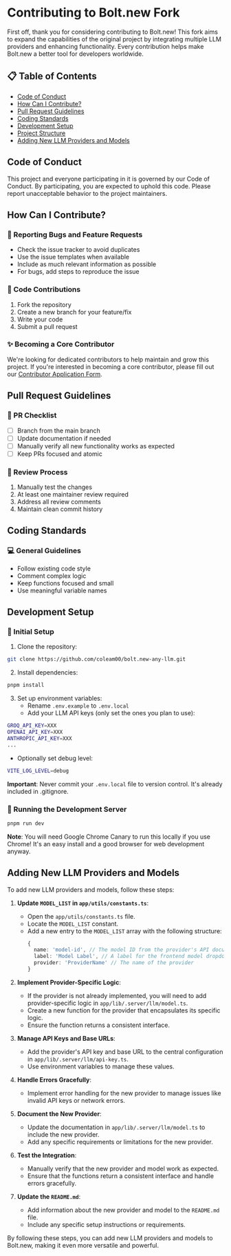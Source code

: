 # Contributing to Bolt.new Fork

First off, thank you for considering contributing to Bolt.new! This fork aims to expand the capabilities of the original project by integrating multiple LLM providers and enhancing functionality. Every contribution helps make Bolt.new a better tool for developers worldwide.

## 📋 Table of Contents
- [Code of Conduct](#code-of-conduct)
- [How Can I Contribute?](#how-can-i-contribute)
- [Pull Request Guidelines](#pull-request-guidelines)
- [Coding Standards](#coding-standards)
- [Development Setup](#development-setup)
- [Project Structure](#project-structure)
- [Adding New LLM Providers and Models](#adding-new-llm-providers-and-models)

## Code of Conduct

This project and everyone participating in it is governed by our Code of Conduct. By participating, you are expected to uphold this code. Please report unacceptable behavior to the project maintainers.

## How Can I Contribute?

### 🐞 Reporting Bugs and Feature Requests
- Check the issue tracker to avoid duplicates
- Use the issue templates when available
- Include as much relevant information as possible
- For bugs, add steps to reproduce the issue

### 🔧 Code Contributions
1. Fork the repository
2. Create a new branch for your feature/fix
3. Write your code
4. Submit a pull request

### ✨ Becoming a Core Contributor
We're looking for dedicated contributors to help maintain and grow this project. If you're interested in becoming a core contributor, please fill out our [Contributor Application Form](https://forms.gle/TBSteXSDCtBDwr5m7).

## Pull Request Guidelines

### 📝 PR Checklist
- [ ] Branch from the main branch
- [ ] Update documentation if needed
- [ ] Manually verify all new functionality works as expected
- [ ] Keep PRs focused and atomic

### 👀 Review Process
1. Manually test the changes
2. At least one maintainer review required
3. Address all review comments
4. Maintain clean commit history

## Coding Standards

### 💻 General Guidelines
- Follow existing code style
- Comment complex logic
- Keep functions focused and small
- Use meaningful variable names

## Development Setup

### 🔄 Initial Setup
1. Clone the repository:
```bash
git clone https://github.com/coleam00/bolt.new-any-llm.git
```

2. Install dependencies:
```bash
pnpm install
```

3. Set up environment variables:
   - Rename `.env.example` to `.env.local`
   - Add your LLM API keys (only set the ones you plan to use):
```bash
GROQ_API_KEY=XXX
OPENAI_API_KEY=XXX
ANTHROPIC_API_KEY=XXX
...
```
   - Optionally set debug level:
```bash
VITE_LOG_LEVEL=debug
```
**Important**: Never commit your `.env.local` file to version control. It's already included in .gitignore.

### 🚀 Running the Development Server
```bash
pnpm run dev
```

**Note**: You will need Google Chrome Canary to run this locally if you use Chrome! It's an easy install and a good browser for web development anyway.

## Adding New LLM Providers and Models

To add new LLM providers and models, follow these steps:

1. **Update `MODEL_LIST` in `app/utils/constants.ts`**:
   - Open the `app/utils/constants.ts` file.
   - Locate the `MODEL_LIST` constant.
   - Add a new entry to the `MODEL_LIST` array with the following structure:
     ```typescript
     {
       name: 'model-id', // The model ID from the provider's API documentation
       label: 'Model Label', // A label for the frontend model dropdown
       provider: 'ProviderName' // The name of the provider
     }
     ```

2. **Implement Provider-Specific Logic**:
   - If the provider is not already implemented, you will need to add provider-specific logic in `app/lib/.server/llm/model.ts`.
   - Create a new function for the provider that encapsulates its specific logic.
   - Ensure the function returns a consistent interface.

3. **Manage API Keys and Base URLs**:
   - Add the provider's API key and base URL to the central configuration in `app/lib/.server/llm/api-key.ts`.
   - Use environment variables to manage these values.

4. **Handle Errors Gracefully**:
   - Implement error handling for the new provider to manage issues like invalid API keys or network errors.

5. **Document the New Provider**:
   - Update the documentation in `app/lib/.server/llm/model.ts` to include the new provider.
   - Add any specific requirements or limitations for the new provider.

6. **Test the Integration**:
   - Manually verify that the new provider and model work as expected.
   - Ensure that the functions return a consistent interface and handle errors gracefully.

7. **Update the `README.md`**:
   - Add information about the new provider and model to the `README.md` file.
   - Include any specific setup instructions or requirements.

By following these steps, you can add new LLM providers and models to Bolt.new, making it even more versatile and powerful.
